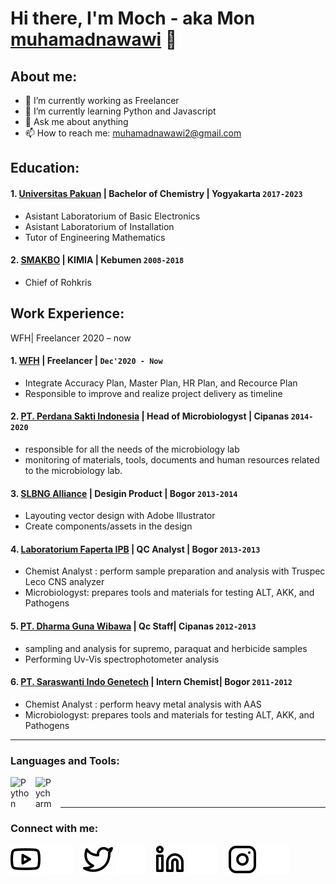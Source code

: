 # Hi there, I'm Moch - aka Mon [muhamadnawawi]() 👋
## About me:
- 🔭 I’m currently working as Freelancer
- 🌱 I’m currently learning Python and Javascript
- 💬 Ask me about anything
- 📫 How to reach me: muhamadnawawi2@gmail.com

## Education:

#### 1. [Universitas Pakuan](https://www.unpak.ac.id/) | Bachelor of Chemistry | Yogyakarta `2017-2023`
   - Asistant Laboratorium of Basic Electronics
   - Asistant Laboratorium of Installation
   - Tutor of Engineering Mathematics
 #### 2. [SMAKBO](http://www.smakbo.sch.id/) | KIMIA | Kebumen `2008-2018`
   - Chief of Rohkris

## Work Experience:
WFH| Freelancer
2020 – now

#### 1. [WFH]() | Freelancer |  `Dec'2020 - Now`
   - Integrate Accuracy Plan, Master Plan, HR Plan, and Recource Plan
   - Responsible to improve and realize project delivery as timeline
#### 2. [PT. Perdana Sakti Indonesia](https://id621344-pt-perdana-sakti-indonesia.contact.page/) | Head of  Microbiologyst | Cipanas `2014-2020`
   - responsible for all the needs of the microbiology lab
   - monitoring of materials, tools, documents and human resources related to the microbiology lab.
#### 3. [SLBNG Alliance]() | Desigin Product | Bogor `2013-2014`
   - Layouting vector design with Adobe Illustrator
   - Create components/assets in the design
#### 4. [Laboratorium Faperta IPB](https://faperta.ipb.ac.id/fasilitas/) | QC Analyst | Bogor `2013-2013`
   - Chemist Analyst : perform sample preparation and analysis with Truspec Leco CNS analyzer
   - Microbiologyst: prepares tools and materials for testing ALT, AKK, and Pathogens
#### 5. [PT. Dharma Guna Wibawa](http://www.dgw.co.id/) | Qc Staff| Cipanas `2012-2013`
   - sampling and analysis for supremo, paraquat and herbicide samples
   - Performing Uv-Vis spectrophotometer analysis
#### 6. [PT. Saraswanti Indo Genetech](https://saraswanti.com/anak-perusahaan/pt-saraswanti-indo-genetech/) | Intern Chemist| Bogor `2011-2012`
   - Chemist Analyst : perform heavy metal analysis with AAS
   - Microbiologyst: prepares tools and materials for testing ALT, AKK, and Pathogens

---

### Languages and Tools:

[<img align="left" alt="Python" width="30px" src="https://upload.wikimedia.org/wikipedia/commons/thumb/c/c3/Python-logo-notext.svg/110px-Python-logo-notext.svg.png?20100317150552" style="padding-right:10px;" />][webdev]
[<img align="left" alt="Pycharm" width="30px" src="https://upload.wikimedia.org/wikipedia/commons/thumb/1/1d/PyCharm_Icon.svg/220px-PyCharm_Icon.svg.png" style="padding-right:10px;" />][webdev]
[<img align="left" alt="" width="30px" src="https://upload.wikimedia.org/wikipedia/commons/thumb/5/56/VSCodium_Logo.png/600px-VSCodium_Logo.png?20200326145922" style="padding-right:10px;" />][webdev]
[<img align="left" alt="" width="30px" src="https://upload.wikimedia.org/wikipedia/commons/thumb/9/99/Unofficial_JavaScript_logo_2.svg/640px-Unofficial_JavaScript_logo_2.svg.png" style="padding-right:0px;" />][webdev]
[<img align="left" alt="" width="50px" src="https://upload.wikimedia.org/wikipedia/commons/9/9a/CodePen_logo.png?20170326195439" style="padding-right:10px;" />][webdev]
[<img align="left" alt="" width="50px" src="https://upload.wikimedia.org/wikipedia/commons/thumb/f/fb/Adobe_Illustrator_CC_icon.svg/640px-Adobe_Illustrator_CC_icon.svg.png" style="padding-right:10px;" />][webdev]

<br />
<br />

---
### Connect with me:

[![website](./img/youtube-light.svg)](https://www.youtube.com)
[![website](./img/youtube-dark.svg)](https://www.youtube.com)
&nbsp;&nbsp;
[![website](./img/twitter-light.svg)](https://twitter.com)
[![website](./img/twitter-dark.svg)](https://twitter.com)
&nbsp;&nbsp;
[![website](./img/linkedin-light.svg)](https://www.linkedin.com)
[![website](./img/linkedin-dark.svg)](https://www.linkedin.com)
&nbsp;&nbsp;
[![website](./img/instagram-light.svg)](https://instagram.com)
[![website](./img/instagram-dark.svg)](https://instagram.com)



[webdev]: https://github.com/MOCHGIT/mochmona
